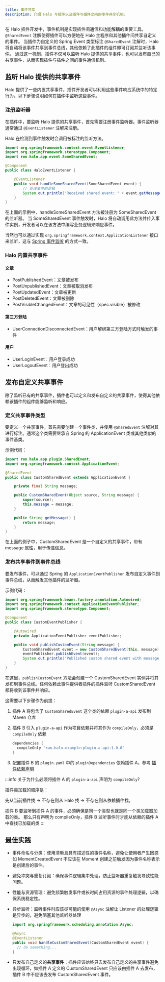 ```yaml
---
title: 事件共享
description: 介绍 Halo 与插件以及插件与插件之间的事件共享机制。
---
```


在 Halo 插件开发中，事件机制是实现插件间通信和功能解耦的重要工具。
`@SharedEvent` 注解使得插件可以方便地在 Halo 主程序和其他插件间共享自定义的事件。
当插件为自定义的 Spring Event 类型标注 `@SharedEvent` 注解时，Halo 将自动将该事件共享到事件总线，其他依赖了此插件的组件即可订阅并监听该事件。
通过这一机制，插件不仅可以监听 Halo 提供的共享事件，也可以发布自己的共享事件，从而实现插件与插件之间的事件通信机制。

## 监听 Halo 提供的共享事件

Halo 提供了一些内置共享事件，插件开发者可以利用这些事件响应系统中的特定行为。以下步骤说明如何在插件中监听这些事件。

### 注册监听器

在插件中，要监听 Halo 提供的共享事件，首先需要注册事件监听器。事件监听器通常通过 `@EventListener` 注解来注册。

Halo 在检测到事件触发时会调用被标注的监听方法。

```java
import org.springframework.context.event.EventListener;
import org.springframework.stereotype.Component;
import run.halo.app.event.SomeSharedEvent;

@Component
public class HaloEventListener {

    @EventListener
    public void handleSomeSharedEvent(SomeSharedEvent event) {
        // 处理事件的逻辑
        System.out.println("Received shared event: " + event.getMessage());
    }
}
```

在上面的示例中，handleSomeSharedEvent 方法被注册为 SomeSharedEvent 的监听器。
当 SomeSharedEvent 事件触发时，Halo 将自动调用此方法并传入事件实例，开发者可以在该方法中编写业务逻辑来响应事件。

当然也可以通过实现 `org.springframework.context.ApplicationListener` 接口来监听，这与 [Spring 事件监听](https://docs.spring.io/spring-framework/reference/core/beans/context-introduction.html#context-functionality-events) 的方式一致。

### Halo 内置共享事件

#### 文章

- PostPublishedEvent：文章被发布
- PostUnpublishedEvent：文章被取消发布
- PostUpdatedEvent：文章被更新
- PostDeletedEvent：文章被删除
- PostVisibleChangedEvent：文章的可见性（spec.visible）被修改

#### 第三方登陆

- UserConnectionDisconnectedEvent：用户解绑第三方登陆方式时触发的事件

#### 用户

- UserLoginEvent：用户登录成功
- UserLogoutEvent：用户登出成功

## 发布自定义共享事件

除了监听已有的共享事件，插件也可以定义和发布自定义的共享事件，使得其他依赖该插件的组件能够监听和响应。

### 定义共享事件类型

要定义一个共享事件，首先需要创建一个事件类，并使用 `@SharedEvent` 注解对其进行标注。通常这个类需要继承自 Spring 的 ApplicationEvent 类或其他类似的事件基类。

示例代码：

```java
import run.halo.app.plugin.SharedEvent;
import org.springframework.context.ApplicationEvent;

@SharedEvent
public class CustomSharedEvent extends ApplicationEvent {

    private final String message;

    public CustomSharedEvent(Object source, String message) {
        super(source);
        this.message = message;
    }

    public String getMessage() {
        return message;
    }
}
```

在上面的例子中，CustomSharedEvent 是一个自定义的共享事件，带有 message 属性，用于传递信息。

### 发布共享事件到事件总线

要发布事件，可以通过 Spring 的 `ApplicationEventPublisher` 发布自定义事件到事件总线，从而触发其他插件的监听器。

示例代码：

```java
import org.springframework.beans.factory.annotation.Autowired;
import org.springframework.context.ApplicationEventPublisher;
import org.springframework.stereotype.Component;

@Component
public class CustomEventPublisher {

    @Autowired
    private ApplicationEventPublisher eventPublisher;

    public void publishCustomEvent(String message) {
        CustomSharedEvent event = new CustomSharedEvent(this, message);
        eventPublisher.publishEvent(event);
        System.out.println("Published custom shared event with message: " + message);
    }
}
```

在这里，`publishCustomEvent` 方法会创建一个 CustomSharedEvent 实例并将其发布到事件总线。任何依赖此事件提供者插件的插件监听 CustomSharedEvent 都将收到该事件并响应。

这需要以下步骤作为前提：

1. 插件 A 将包含了 `CustomSharedEvent` 这个类的依赖 `plugin-a-api` 发布到 Maven 仓库
2. 插件 B 引入 `plugin-a-api` 作为项目依赖并将其作为 `compileOnly`，必须是 `compileOnly` 依赖

   ```gradle
   dependencies {
     compileOnly "run.halo.example:plugin-a-api:1.0.0"
   }
   ```

3. 配置插件 B 的 `plugin.yaml` 中的 `pluginDependencies` 依赖插件 A，参考 [插件依赖声明](dependency.md#依赖声明方式)

:::info
关于为什么必须将插件 A 的 `plugin-a-api` 声明为 `compileOnly`?

插件类加载的顺序是：

先从当前插件找 -> 不存在则从 Halo 找 -> 不存在则从依赖插件找。

插件 B 要监听到插件 A 的事件，必须确保是同一个类型也就是同一个类加载器加载的类。
那么只有声明为 compileOnly，插件 B 监听事件时才能从依赖的插件 A 中查找已加载的类
:::

## 最佳实践

- 事件命名与分类：使用清晰且具有描述性的事件名称，避免让使用者产生困惑如 MomentCreatedEvent 不应该在 Moment 创建之前触发因为事件名称表示是创建后的事件。
- 避免冲突与重复订阅：确保事件逻辑集中处理，防止监听器重复触发导致性能问题。
- 性能与资源管理：避免频繁触发事件或长时间占用资源的事件处理逻辑，以确保系统稳定性。
- 异步监听：监听事件时应该尽可能的使用 `@Async` 注解让 Listener 的处理逻辑是异步的，避免阻塞其他监听器处理

  ```java
  import org.springframework.scheduling.annotation.Async;

  @Async
  @EventListener
  public void handleCustomSharedEvent(CustomSharedEvent event) {
    // do something...
  }
  ```

- 只发布自己定义的**共享事件**：插件应该始终只去发布自己定义的共享事件避免出现循环，如插件 A 定义的 CustomSharedEvent 只应该由插件 A 去发布，插件 B 中不应该去发布 CustomSharedEvent 事件。
